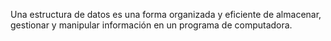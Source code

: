 Una estructura de datos es una forma organizada y eficiente de almacenar, gestionar y manipular información en un programa de computadora. 
